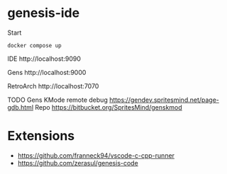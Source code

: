 # genesis-ide


Start
```shell
docker compose up
```

IDE
http://localhost:9090

Gens
http://localhost:9000

RetroArch
http://localhost:7070



TODO
Gens KMode remote debug
https://gendev.spritesmind.net/page-gdb.html
Repo
https://bitbucket.org/SpritesMind/genskmod


# Extensions

* https://github.com/franneck94/vscode-c-cpp-runner
* https://github.com/zerasul/genesis-code
